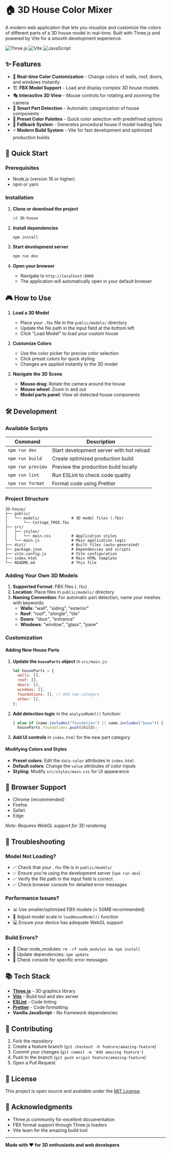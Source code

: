 # 🏠 3D House Color Mixer

A modern web application that lets you visualize and customize the colors of different parts of a 3D house model in real-time. Built with Three.js and powered by Vite for a smooth development experience.

![Three.js](https://img.shields.io/badge/Three.js-000000?style=for-the-badge&logo=three.js&logoColor=white)
![Vite](https://img.shields.io/badge/Vite-646CFF?style=for-the-badge&logo=vite&logoColor=white)
![JavaScript](https://img.shields.io/badge/JavaScript-F7DF1E?style=for-the-badge&logo=javascript&logoColor=black)

## ✨ Features

- 🎨 **Real-time Color Customization** - Change colors of walls, roof, doors, and windows instantly
- 🏗️ **FBX Model Support** - Load and display complex 3D house models
- 🎭 **Interactive 3D View** - Mouse controls for rotating and zooming the camera
- 🎯 **Smart Part Detection** - Automatic categorization of house components
- 🎪 **Preset Color Palettes** - Quick color selection with predefined options
- 🔄 **Fallback System** - Generates procedural house if model loading fails
- ⚡ **Modern Build System** - Vite for fast development and optimized production builds

## 🚀 Quick Start

### Prerequisites
- Node.js (version 16 or higher)
- npm or yarn

### Installation

1. **Clone or download the project**
   ```bash
   cd 3D-house
   ```

2. **Install dependencies**
   ```bash
   npm install
   ```

3. **Start development server**
   ```bash
   npm run dev
   ```

4. **Open your browser**
   - Navigate to `http://localhost:8000`
   - The application will automatically open in your default browser

## 🎮 How to Use

1. **Load a 3D Model**
   - Place your `.fbx` file in the `public/models/` directory
   - Update the file path in the input field at the bottom left
   - Click "Load Model" to load your custom house

2. **Customize Colors**
   - Use the color picker for precise color selection
   - Click preset colors for quick styling
   - Changes are applied instantly to the 3D model

3. **Navigate the 3D Scene**
   - **Mouse drag**: Rotate the camera around the house
   - **Mouse wheel**: Zoom in and out
   - **Model parts panel**: View all detected house components

## 🛠️ Development

### Available Scripts

| Command | Description |
|---------|-------------|
| `npm run dev` | Start development server with hot reload |
| `npm run build` | Create optimized production build |
| `npm run preview` | Preview the production build locally |
| `npm run lint` | Run ESLint to check code quality |
| `npm run format` | Format code using Prettier |

### Project Structure

```
3D-house/
├── public/
│   └── models/              # 3D model files (.fbx)
│       └── Cottage_FREE.fbx
├── src/
│   ├── styles/
│   │   └── main.css         # Application styles
│   └── main.js              # Main application logic
├── dist/                    # Built files (auto-generated)
├── package.json             # Dependencies and scripts
├── vite.config.js           # Vite configuration
├── index.html               # Main HTML template
└── README.md                # This file
```

### Adding Your Own 3D Models

1. **Supported Format**: FBX files (`.fbx`)
2. **Location**: Place files in `public/models/` directory
3. **Naming Convention**: For automatic part detection, name your meshes with keywords:
   - **Walls**: "wall", "siding", "exterior"
   - **Roof**: "roof", "shingle", "tile"
   - **Doors**: "door", "entrance"
   - **Windows**: "window", "glass", "pane"

### Customization

#### Adding New House Parts

1. **Update the `houseParts` object** in `src/main.js`:
   ```javascript
   let houseParts = {
     walls: [],
     roof: [],
     doors: [],
     windows: [],
     foundations: [], // Add new category
     other: [],
   };
   ```

2. **Add detection logic** in the `analyzeModel()` function:
   ```javascript
   } else if (name.includes("foundation") || name.includes("base")) {
     houseParts.foundations.push(child);
   ```

3. **Add UI controls** in `index.html` for the new part category

#### Modifying Colors and Styles

- **Preset colors**: Edit the `data-color` attributes in `index.html`
- **Default colors**: Change the `value` attributes of color inputs
- **Styling**: Modify `src/styles/main.css` for UI appearance

## 🎯 Browser Support

- Chrome (recommended)
- Firefox
- Safari
- Edge

*Note: Requires WebGL support for 3D rendering*

## 🔧 Troubleshooting

### Model Not Loading?
- ✅ Check that your `.fbx` file is in `public/models/`
- ✅ Ensure you're using the development server (`npm run dev`)
- ✅ Verify the file path in the input field is correct
- ✅ Check browser console for detailed error messages

### Performance Issues?
- 📊 Use smaller/optimized FBX models (< 50MB recommended)
- 🔧 Adjust model scale in `loadHouseModel()` function
- 💻 Ensure your device has adequate WebGL support

### Build Errors?
- 🧹 Clear node_modules: `rm -rf node_modules && npm install`
- 🔄 Update dependencies: `npm update`
- 📝 Check console for specific error messages

## 📚 Tech Stack

- **[Three.js](https://threejs.org/)** - 3D graphics library
- **[Vite](https://vitejs.dev/)** - Build tool and dev server
- **[ESLint](https://eslint.org/)** - Code linting
- **[Prettier](https://prettier.io/)** - Code formatting
- **Vanilla JavaScript** - No framework dependencies

## 🤝 Contributing

1. Fork the repository
2. Create a feature branch (`git checkout -b feature/amazing-feature`)
3. Commit your changes (`git commit -m 'Add amazing feature'`)
4. Push to the branch (`git push origin feature/amazing-feature`)
5. Open a Pull Request

## 📄 License

This project is open source and available under the [MIT License](LICENSE).

## 🙏 Acknowledgments

- Three.js community for excellent documentation
- FBX format support through Three.js loaders
- Vite team for the amazing build tool

---

**Made with ❤️ for 3D enthusiasts and web developers**